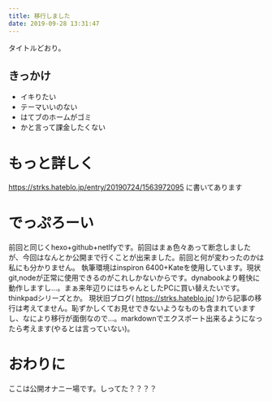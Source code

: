 ```yaml
---
title: 移行しました
date: 2019-09-28 13:31:47
---
```

タイトルどおり。
<!-- more -->
<!-- toc -->

## きっかけ
- イキりたい
- テーマいいのない
- はてブのホームがゴミ
- かと言って課金したくない

# もっと詳しく
https://strks.hateblo.jp/entry/20190724/1563972095 に書いてあります

# でっぷろーい
前回と同じくhexo+github+netlfyです。前回はまぁ色々あって断念しましたが、今回はなんとか公開まで行くことが出来ました。前回と何が変わったのかは私にも分かりません。
執筆環境はinspiron 6400+Kateを使用しています。現状git,nodeが正常に使用できるのがこれしかないからです。dynabookより軽快に動作しますし...。まぁ来年辺りにはちゃんとしたPCに買い替えたいです。thinkpadシリーズとか。
現状旧ブログ( https://strks.hateblo.jp/ )から記事の移行は考えてません。恥ずかしくてお見せできないようなものも含まれていますし、なにより移行が面倒なので...。markdownでエクスポート出来るようになったら考えます(やるとは言っていない)。

# おわりに
ここは公開オナニー場です。しってた？？？？
